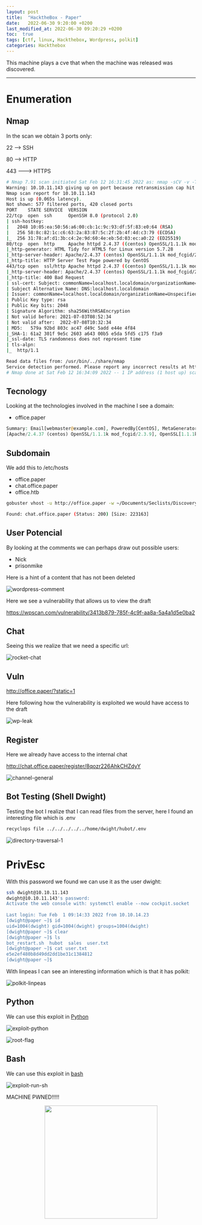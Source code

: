 ```yaml
---
layout: post
title:  "HacktheBox - Paper"
date:   2022-06-30 9:20:00 +0200
last_modified_at: 2022-06-30 09:20:29 +0200
toc:  true
tags: [ctf, linux, Hackthebox, Wordpress, polkit]
categories: Hackthebox
---
```



This machine plays a cve that when the machine was released was discovered.

---

# Enumeration

## Nmap

In the scan we obtain 3 ports only:

22 --> SSH

80 --> HTTP

443 ---> HTTPS

```bash
# Nmap 7.91 scan initiated Sat Feb 12 16:31:45 2022 as: nmap -sCV -v -T5 -Pn -oN nmap/scanport.log 10.10.11.143
Warning: 10.10.11.143 giving up on port because retransmission cap hit (2).
Nmap scan report for 10.10.11.143
Host is up (0.065s latency).
Not shown: 577 filtered ports, 420 closed ports
PORT    STATE SERVICE  VERSION
22/tcp  open  ssh      OpenSSH 8.0 (protocol 2.0)
| ssh-hostkey: 
|   2048 10:05:ea:50:56:a6:00:cb:1c:9c:93:df:5f:83:e0:64 (RSA)
|   256 58:8c:82:1c:c6:63:2a:83:87:5c:2f:2b:4f:4d:c3:79 (ECDSA)
|_  256 31:78:af:d1:3b:c4:2e:9d:60:4e:eb:5d:03:ec:a0:22 (ED25519)
80/tcp  open  http     Apache httpd 2.4.37 ((centos) OpenSSL/1.1.1k mod_fcgid/2.3.9)
|_http-generator: HTML Tidy for HTML5 for Linux version 5.7.28
|_http-server-header: Apache/2.4.37 (centos) OpenSSL/1.1.1k mod_fcgid/2.3.9
|_http-title: HTTP Server Test Page powered by CentOS
443/tcp open  ssl/http Apache httpd 2.4.37 ((centos) OpenSSL/1.1.1k mod_fcgid/2.3.9)
|_http-server-header: Apache/2.4.37 (centos) OpenSSL/1.1.1k mod_fcgid/2.3.9
|_http-title: 400 Bad Request
| ssl-cert: Subject: commonName=localhost.localdomain/organizationName=Unspecified/countryName=US
| Subject Alternative Name: DNS:localhost.localdomain
| Issuer: commonName=localhost.localdomain/organizationName=Unspecified/countryName=US
| Public Key type: rsa
| Public Key bits: 2048
| Signature Algorithm: sha256WithRSAEncryption
| Not valid before: 2021-07-03T08:52:34
| Not valid after:  2022-07-08T10:32:34
| MD5:   579a 92bd 803c ac47 d49c 5add e44e 4f84
|_SHA-1: 61a2 301f 9e5c 2603 a643 00b5 e5da 5fd5 c175 f3a9
|_ssl-date: TLS randomness does not represent time
| tls-alpn: 
|_  http/1.1

Read data files from: /usr/bin/../share/nmap
Service detection performed. Please report any incorrect results at https://nmap.org/submit/ .
# Nmap done at Sat Feb 12 16:34:09 2022 -- 1 IP address (1 host up) scanned in 144.47 seconds
```

## Tecnology
Looking at the technologies involved in the machine I see a domain:

* office.paper

```php
Summary: Email[webmaster@example.com], PoweredBy[CentOS], MetaGenerator[HTML Tidy for HTML5 for Linux version 5.7.28], UncommonHeaders[x-backend-server], HTTPServer[CentOS]
[Apache/2.4.37 (centos) OpenSSL/1.1.1k mod_fcgid/2.3.9], OpenSSL[1.1.1k], Apache[2.4.37][mod_fcgid/2.3.9], HTML5, X-Backend[office.paper]
```

## Subdomain

We add this to /etc/hosts

* office.paper
* chat.office.paper
* office.htb

```bash
gobuster vhost -u http://office.paper -w ~/Documents/Seclists/Discovery/DNS/subdomains-top1million-110000.txt -z -q

Found: chat.office.paper (Status: 200) [Size: 223163]
```
## User Potencial

By looking at the comments we can perhaps draw out possible users:
* Nick
* prisonmike

Here is a hint of a content that has not been deleted

![wordpress-comment](https://user-images.githubusercontent.com/76759292/176797633-12943acf-661c-4073-8791-693872ab06cf.png)


Here we see a vulnerability that allows us to view the draft

https://wpscan.com/vulnerability/3413b879-785f-4c9f-aa8a-5a4a1d5e0ba2

## Chat

Seeing this we realize that we need a specific url:

![rocket-chat](https://user-images.githubusercontent.com/76759292/176797830-53035200-81c8-41fc-aead-c6adba0bd2fd.png)

## Vuln

http://office.paper/?static=1

Here following how the vulnerability is exploited we would have access to the draft

![wp-leak](https://user-images.githubusercontent.com/76759292/176797942-1a19f6b1-3cea-4f75-83af-2a32657868dc.png)

## Register

Here we already have access to the internal chat

http://chat.office.paper/register/8qozr226AhkCHZdyY

![channel-general](https://user-images.githubusercontent.com/76759292/176798007-eb8c426a-87a3-4c84-a697-9a93e7de611e.png)

## Bot Testing (Shell Dwight)

Testing the bot I realize that I can read files from the server, here I found an interesting file which is .env

```bash
recyclops file ../../../../../home/dwight/hubot/.env
```

![directory-traversal-1](https://user-images.githubusercontent.com/76759292/176798227-953ba717-1eb5-4d52-b4ac-88d9d89f6dd6.png)

# PrivEsc

With this password we found we can use it as the user dwight:

```bash
ssh dwight@10.10.11.143                                                                   
dwight@10.10.11.143's password:                                                                    
Activate the web console with: systemctl enable --now cockpit.socket                               
                                                                                                   
Last login: Tue Feb  1 09:14:33 2022 from 10.10.14.23                                              
[dwight@paper ~]$ id                                                                               
uid=1004(dwight) gid=1004(dwight) groups=1004(dwight)                                              
[dwight@paper ~]$ clear                                                                            
[dwight@paper ~]$ ls                                                                               
bot_restart.sh  hubot  sales  user.txt
[dwight@paper ~]$ cat user.txt 
e5e2ef480b8d49dd2dd1be31c1384812
[dwight@paper ~]$ 
```

With linpeas I can see an interesting information which is that it has polkit:

![polkit-linpeas](https://user-images.githubusercontent.com/76759292/176798521-e26a63de-eade-4327-9d1f-e22d28449bb7.png)

## Python
We can use this exploit in [Python](https://github.com/Almorabea/Polkit-exploit/blob/main/CVE-2021-3560.py)

![exploit-python](https://user-images.githubusercontent.com/76759292/176798695-e6b83006-98aa-4128-9d27-acc66c676911.png)

![root-flag](https://user-images.githubusercontent.com/76759292/176798707-f0ee3ec1-b44e-4377-bf51-566d553e0cf1.png)

## Bash

We can use this exploit in [bash](https://github.com/secnigma/CVE-2021-3560-Polkit-Privilege-Esclation/blob/main/poc.sh)

![exploit-run-sh](https://user-images.githubusercontent.com/76759292/176798777-16543607-b707-4afd-9bcb-a650c1a99092.png)

MACHINE PWNED!!!!!

<p align="center">
<img src="https://tenor.com/view/typing-petty-fast-cloudy-with-a-chance-of-meatballs-flint-lockwood-gif-4907824.gif" width="300" height="300" />
</p>








